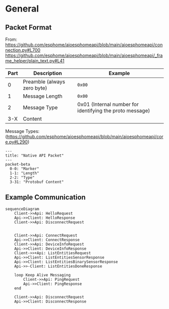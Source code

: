 # General


## Packet Format

From: https://github.com/esphome/aioesphomeapi/blob/main/aioesphomeapi/connection.py#L700
https://github.com/esphome/aioesphomeapi/blob/main/aioesphomeapi/_frame_helper/plain_text.py#L41

| Part | Description                 | Example                                                  |
| ---- | --------------------------- | -------------------------------------------------------- |
| 0    | Preamble (always zero byte) | `0x00`                                                   |
| 1    | Message Length              | `0x00`                                                   |
| 2    | Message Type                | 0x01 (Internal number for identifying the proto message) |
| 3-X  | Content                     |

Message Types: (https://github.com/esphome/aioesphomeapi/blob/main/aioesphomeapi/core.py#L290)



```mermaid
---
title: "Native API Packet"
---
packet-beta
  0-0: "Marker"
  1-1: "Length"
  2-2: "Type"
  3-31: "Protobuf Content"
```

## Example Communication

```mermaid
sequenceDiagram
    Client->>Api: HelloRequest
    Api->>Client: HelloResponse
    Client->>Api: DisconnectRequest


    Client->>Api: ConnectRequest
    Api->>Client: ConnectResponse
    Client->>Api: DeviceInfoRequest
    Api->>Client: DeviceInfoResponse
    Client->>+Api: ListEntitiesRequest
    Api->>Client: ListEntitiesSensorResponse
    Api->>Client: ListEntitiesBinarySensorResponse
    Api->>-Client: ListEntitiesDoneResponse

    loop Keep Alive Messaging
        Client->>Api: PingRequest
        Api->>Client: PingResponse
    end

    Client->>Api: DisconnectRequest
    Api->>Client: DisconnectResponse

```